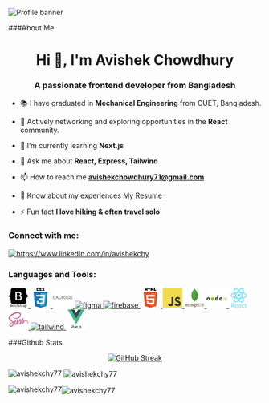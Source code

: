 ![Profile banner](images/GithubBanner.png)

###About Me

<h1 align="center">Hi 👋, I'm Avishek Chowdhury</h1>
<h3 align="center">A passionate frontend developer from Bangladesh</h3>

- 📚 I have graduated in **Mechanical Engineering** from CUET, Bangladesh.

- 🚀 Actively networking and exploring opportunities in the **React** community.

- 🌱 I’m currently learning **Next.js**

- 💬 Ask me about **React, Express, Tailwind**

- 📫 How to reach me **avishekchowdhury71@gmail.com**

- 📄 Know about my experiences [My Resume](https://drive.google.com/file/d/1ZieFX-qy0__FOepgQkchR1rBBAQ4eW4p/view?usp=sharing)

- ⚡ Fun fact **I love hiking & often travel solo**

<h3 align="left">Connect with me:</h3>
<p align="left">
<a href="https://linkedin.com/in/https://www.linkedin.com/in/avishekchy" target="blank"><img align="center" src="https://raw.githubusercontent.com/rahuldkjain/github-profile-readme-generator/master/src/images/icons/Social/linked-in-alt.svg" alt="https://www.linkedin.com/in/avishekchy" height="30" width="40" /></a>
</p>

<h3 align="left">Languages and Tools:</h3>
<p align="left"> <a href="https://getbootstrap.com" target="_blank" rel="noreferrer"> <img src="https://raw.githubusercontent.com/devicons/devicon/master/icons/bootstrap/bootstrap-plain-wordmark.svg" alt="bootstrap" width="40" height="40"/> </a> <a href="https://www.w3schools.com/css/" target="_blank" rel="noreferrer"> <img src="https://raw.githubusercontent.com/devicons/devicon/master/icons/css3/css3-original-wordmark.svg" alt="css3" width="40" height="40"/> </a> <a href="https://expressjs.com" target="_blank" rel="noreferrer"> <img src="https://raw.githubusercontent.com/devicons/devicon/master/icons/express/express-original-wordmark.svg" alt="express" width="40" height="40"/> </a> <a href="https://www.figma.com/" target="_blank" rel="noreferrer"> <img src="https://www.vectorlogo.zone/logos/figma/figma-icon.svg" alt="figma" width="40" height="40"/> </a> <a href="https://firebase.google.com/" target="_blank" rel="noreferrer"> <img src="https://www.vectorlogo.zone/logos/firebase/firebase-icon.svg" alt="firebase" width="40" height="40"/> </a> <a href="https://www.w3.org/html/" target="_blank" rel="noreferrer"> <img src="https://raw.githubusercontent.com/devicons/devicon/master/icons/html5/html5-original-wordmark.svg" alt="html5" width="40" height="40"/> </a> <a href="https://developer.mozilla.org/en-US/docs/Web/JavaScript" target="_blank" rel="noreferrer"> <img src="https://raw.githubusercontent.com/devicons/devicon/master/icons/javascript/javascript-original.svg" alt="javascript" width="40" height="40"/> </a> <a href="https://www.mongodb.com/" target="_blank" rel="noreferrer"> <img src="https://raw.githubusercontent.com/devicons/devicon/master/icons/mongodb/mongodb-original-wordmark.svg" alt="mongodb" width="40" height="40"/> </a> <a href="https://nodejs.org" target="_blank" rel="noreferrer"> <img src="https://raw.githubusercontent.com/devicons/devicon/master/icons/nodejs/nodejs-original-wordmark.svg" alt="nodejs" width="40" height="40"/> </a> <a href="https://reactjs.org/" target="_blank" rel="noreferrer"> <img src="https://raw.githubusercontent.com/devicons/devicon/master/icons/react/react-original-wordmark.svg" alt="react" width="40" height="40"/> </a> <a href="https://sass-lang.com" target="_blank" rel="noreferrer"> <img src="https://raw.githubusercontent.com/devicons/devicon/master/icons/sass/sass-original.svg" alt="sass" width="40" height="40"/> </a> <a href="https://tailwindcss.com/" target="_blank" rel="noreferrer"> <img src="https://www.vectorlogo.zone/logos/tailwindcss/tailwindcss-icon.svg" alt="tailwind" width="40" height="40"/> </a> <a href="https://vuejs.org/" target="_blank" rel="noreferrer"> <img src="https://raw.githubusercontent.com/devicons/devicon/master/icons/vuejs/vuejs-original-wordmark.svg" alt="vuejs" width="40" height="40"/> </a> </p>

###Github Stats

<p align="center">
<a href="https://git.io/streak-stats"><img src="https://github-readme-streak-stats.herokuapp.com?user=AvishekChy77&theme=synthwave&hide_border=true&card_width=500" alt="GitHub Streak" /></a>
</p>

<p><img align="left" src="http://github-profile-summary-cards.vercel.app/api/cards/repos-per-language?username=AvishekChy77&theme=gotham" alt="avishekchy77" /></p>

<p>&nbsp;<img align="center" src="http://github-profile-summary-cards.vercel.app/api/cards/most-commit-language?username=AvishekChy77&theme=gotham" alt="avishekchy77" /></p>

<p><img align="left" src="http://github-profile-summary-cards.vercel.app/api/cards/stats?username=AvishekChy77&theme=gotham" alt="avishekchy77" /></p>

<p><img align="center" src="http://github-profile-summary-cards.vercel.app/api/cards/productive-time?username=AvishekChy77&theme=gotham&utcOffset=8" alt="avishekchy77" /></p>
